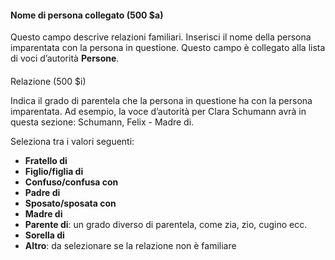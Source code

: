 #### Nome di persona collegato (500 $a)

Questo campo descrive relazioni familiari. Inserisci il nome della persona imparentata con la persona in questione. Questo campo è collegato alla lista di voci d’autorità **Persone**.  

####   
Relazione (500 $i)

Indica il grado di parentela che la persona in questione ha con la persona imparentata. Ad esempio, la voce d’autorità per Clara Schumann avrà in questa sezione: Schumann, Felix - Madre di.  

Seleziona tra i valori seguenti:

- **Fratello di**  
- **Figlio/figlia di**  
- **Confuso/confusa con**  
- **Padre di**  
- **Sposato/sposata con**  
- **Madre di**  
- **Parente di**: un grado diverso di parentela, come zia, zio, cugino ecc.
- **Sorella di**  
- **Altro**: da selezionare se la relazione non è familiare
